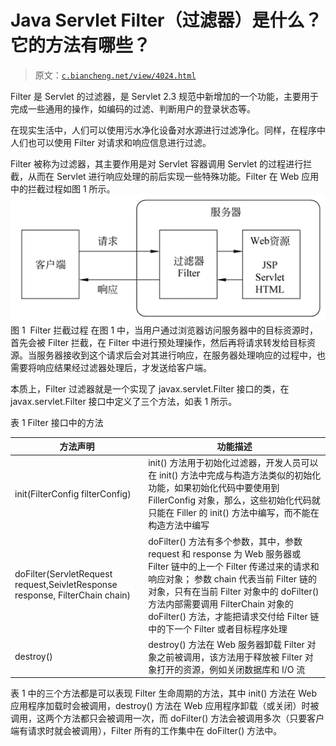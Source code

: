 # Java Servlet Filter（过滤器）是什么？它的方法有哪些？

> 原文：[`c.biancheng.net/view/4024.html`](http://c.biancheng.net/view/4024.html)

Filter 是 Servlet 的过滤器，是 Servlet 2.3 规范中新增加的一个功能，主要用于完成一些通用的操作，如编码的过滤、判断用户的登录状态等。

在现实生活中，人们可以使用污水净化设备对水源进行过滤净化。同样，在程序中人们也可以使用 Filter 对请求和响应信息进行过滤。

Filter 被称为过滤器，其主要作用是对 Servlet 容器调用 Servlet 的过程进行拦截，从而在 Servlet 进行响应处理的前后实现一些特殊功能。Filter 在 Web 应用中的拦截过程如图 1 所示。
![Filter 拦截过程](img/5282c6eb502077249c18346e383026e8.png)
图 1  Filter 拦截过程
在图 1 中，当用户通过浏览器访问服务器中的目标资源时，首先会被 Filter 拦截，在 Filter 中进行预处理操作，然后再将请求转发给目标资源。当服务器接收到这个请求后会对其进行响应，在服务器处理响应的过程中，也需要将响应结果经过滤器处理后，才发送给客户端。

本质上，Filter 过滤器就是一个实现了 javax.servlet.Filter 接口的类，在 javax.servlet.Filter 接口中定义了三个方法，如表 1 所示。

表 1 Filter 接口中的方法

| 方法声明 | 功能描述 |
| --- | --- |
| init(FilterConfig filterConfig) | init() 方法用于初始化过滤器，开发人员可以在 init() 方法中完成与构造方法类似的初始化功能，如果初始化代码中要使用到 FillerConfig 对象，那么，这些初始化代码就只能在 Filler 的 init() 方法中编写，而不能在构造方法中编写 |
|  doFilter(ServletRequest request,SeivletResponse response, FilterChain chain) | doFilter() 方法有多个参数，其中，参数 request 和 response 为 Web 服务器或 Filter 链中的上一个 Filter 传递过来的请求和响应对象； 参数 chain 代表当前 Filter 链的对象，只有在当前 Filter 对象中的 doFilter() 方法内部需要调用 FilterChain 对象的 doFilter() 方法，才能把请求交付给 Filter 链中的下一个 Filter 或者目标程序处理 |
| destroy() | destroy() 方法在 Web 服务器卸载 Filter 对象之前被调用，该方法用于释放被 Filter 对象打开的资源，例如关闭数据库和 I/O 流 |

表 1 中的三个方法都是可以表现 Filter 生命周期的方法，其中 init() 方法在 Web 应用程序加载时会被调用，destroy() 方法在 Web 应用程序卸载（或关闭）时被调用，这两个方法都只会被调用一次，而 doFilter() 方法会被调用多次（只要客户端有请求时就会被调用），Filter 所有的工作集中在 doFilter() 方法中。